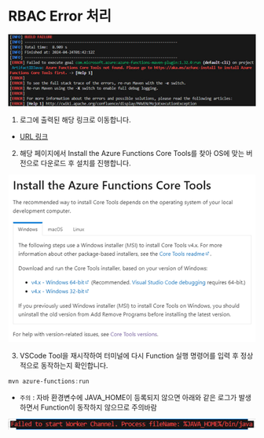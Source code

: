 # RBAC Error 처리
![img](./img/error1.png)

1. 로그에 출력된 해당 링크로 이동합니다.
- [URL 링크](https://aka.ms/azfunc-install)

2. 해당 페이지에서 Install the Azure Functions Core Tools를 찾아 OS에 맞는 버전으로 다운로드 후 설치를 진행합니다.

![img](./img/error2.png)

3. VSCode Tool을 재시작하여 터미널에 다시 Function 실행 명령어를 입력 후 정상적으로 동작하는지 확인합니다. 

```powershell
mvn azure-functions:run
```

- `주의` : 자바 환경변수에 JAVA_HOME이 등록되지 않으면 아래와 같은 로그가 발생하면서 Function이 동작하지 않으므로 주의바람

![img](./img/error3.png)